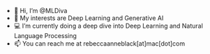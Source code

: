 - 👋 Hi, I’m @MLDiva
- 👀 My interests are Deep Learning and Generative AI
- 💻 I’m currently doing a deep dive into Deep Learning and Natural Language Processing
- 📫 You can reach me at rebeccaanneblack[at]mac[dot]com

<!---
MLDiva/MLDiva is a ✨ special ✨ repository because its `README.md` (this file) appears on your GitHub profile.
You can click the Preview link to take a look at your changes.
--->
